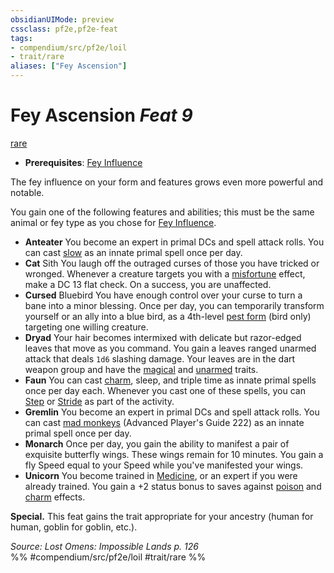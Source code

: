 ```yaml
---
obsidianUIMode: preview
cssclass: pf2e,pf2e-feat
tags:
- compendium/src/pf2e/loil
- trait/rare
aliases: ["Fey Ascension"]
---
```

# Fey Ascension  *Feat 9*  
[rare](/rules/traits/rare.md)  

- **Prerequisites**: [Fey Influence](/compendium/feats/fey-influence-loil.md)

The fey influence on your form and features grows even more powerful and notable.

You gain one of the following features and abilities; this must be the same animal or fey type as you chose for [Fey Influence](/compendium/feats/fey-influence-loil.md).

- **Anteater** You become an expert in primal DCs and spell attack rolls. You can cast [slow](/compendium/spells/slow.md) as an innate primal spell once per day.
- **Cat** Sith You laugh off the outraged curses of those you have tricked or wronged. Whenever a creature targets you with a [misfortune](/rules/traits/misfortune.md) effect, make a DC 13 flat check. On a success, you are unaffected.
- **Cursed** Bluebird You have enough control over your curse to turn a bane into a minor blessing. Once per day, you can temporarily transform yourself or an ally into a blue bird, as a 4th-level [pest form](/compendium/spells/pest-form.md) (bird only) targeting one willing creature.
- **Dryad** Your hair becomes intermixed with delicate but razor-edged leaves that move as you command. You gain a leaves ranged unarmed attack that deals `1d6` slashing damage. Your leaves are in the dart weapon group and have the [magical](/rules/traits/magical.md) and [unarmed](/rules/traits/unarmed.md) traits.
- **Faun** You can cast [charm](/compendium/spells/charm.md), sleep, and triple time as innate primal spells once per day each. Whenever you cast one of these spells, you can [Step](/rules/actions/step.md) or [Stride](/rules/actions/stride.md) as part of the activity.
- **Gremlin** You become an expert in primal DCs and spell attack rolls. You can cast [mad monkeys](/compendium/spells/mad-monkeys-apg.md) (Advanced Player's Guide 222) as an innate primal spell once per day.
- **Monarch** Once per day, you gain the ability to manifest a pair of exquisite butterfly wings. These wings remain for 10 minutes. You gain a fly Speed equal to your Speed while you've manifested your wings.
- **Unicorn** You become trained in [Medicine](/compendium/skills.md#Medicine), or an expert if you were already trained. You gain a +2 status bonus to saves against [poison](/rules/traits/poison.md) and [charm](/rules/traits/charm-b1.md) effects.

**Special.** This feat gains the trait appropriate for your ancestry (human for human, goblin for goblin, etc.).

*Source: Lost Omens: Impossible Lands p. 126*  
%% #compendium/src/pf2e/loil #trait/rare %%
